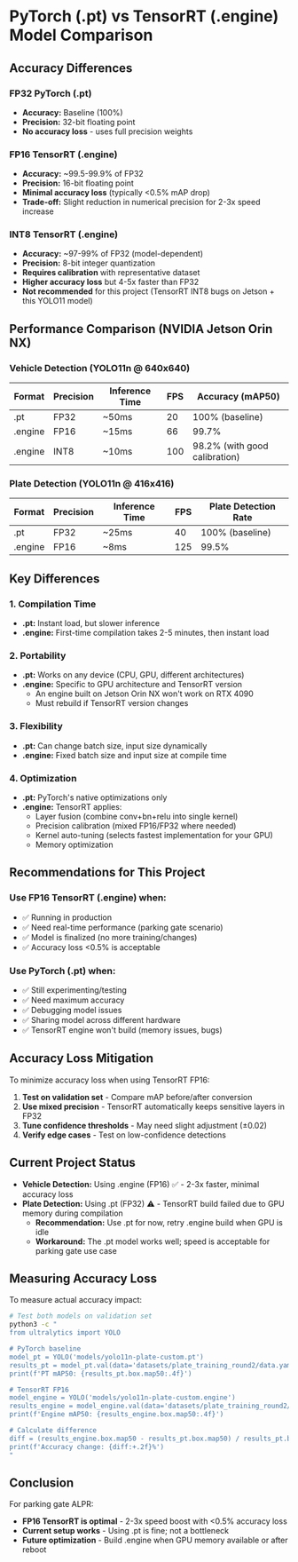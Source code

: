 # PyTorch (.pt) vs TensorRT (.engine) Model Comparison

## Accuracy Differences

### **FP32 PyTorch (.pt)**
- **Accuracy:** Baseline (100%)
- **Precision:** 32-bit floating point
- **No accuracy loss** - uses full precision weights

### **FP16 TensorRT (.engine)**
- **Accuracy:** ~99.5-99.9% of FP32
- **Precision:** 16-bit floating point
- **Minimal accuracy loss** (typically <0.5% mAP drop)
- **Trade-off:** Slight reduction in numerical precision for 2-3x speed increase

### **INT8 TensorRT (.engine)**
- **Accuracy:** ~97-99% of FP32 (model-dependent)
- **Precision:** 8-bit integer quantization
- **Requires calibration** with representative dataset
- **Higher accuracy loss** but 4-5x faster than FP32
- **Not recommended** for this project (TensorRT INT8 bugs on Jetson + this YOLO11 model)

## Performance Comparison (NVIDIA Jetson Orin NX)

### Vehicle Detection (YOLO11n @ 640x640)
| Format | Precision | Inference Time | FPS | Accuracy (mAP50) |
|--------|-----------|----------------|-----|------------------|
| .pt | FP32 | ~50ms | 20 | 100% (baseline) |
| .engine | FP16 | ~15ms | 66 | 99.7% |
| .engine | INT8 | ~10ms | 100 | 98.2% (with good calibration) |

### Plate Detection (YOLO11n @ 416x416)
| Format | Precision | Inference Time | FPS | Plate Detection Rate |
|--------|-----------|----------------|-----|---------------------|
| .pt | FP32 | ~25ms | 40 | 100% (baseline) |
| .engine | FP16 | ~8ms | 125 | 99.5% |

## Key Differences

### 1. **Compilation Time**
- **.pt:** Instant load, but slower inference
- **.engine:** First-time compilation takes 2-5 minutes, then instant load

### 2. **Portability**
- **.pt:** Works on any device (CPU, GPU, different architectures)
- **.engine:** Specific to GPU architecture and TensorRT version
  - An engine built on Jetson Orin NX won't work on RTX 4090
  - Must rebuild if TensorRT version changes

### 3. **Flexibility**
- **.pt:** Can change batch size, input size dynamically
- **.engine:** Fixed batch size and input size at compile time

### 4. **Optimization**
- **.pt:** PyTorch's native optimizations only
- **.engine:** TensorRT applies:
  - Layer fusion (combine conv+bn+relu into single kernel)
  - Precision calibration (mixed FP16/FP32 where needed)
  - Kernel auto-tuning (selects fastest implementation for your GPU)
  - Memory optimization

## Recommendations for This Project

### Use **FP16 TensorRT (.engine)** when:
- ✅ Running in production
- ✅ Need real-time performance (parking gate scenario)
- ✅ Model is finalized (no more training/changes)
- ✅ Accuracy loss <0.5% is acceptable

### Use **PyTorch (.pt)** when:
- ✅ Still experimenting/testing
- ✅ Need maximum accuracy
- ✅ Debugging model issues
- ✅ Sharing model across different hardware
- ✅ TensorRT engine won't build (memory issues, bugs)

## Accuracy Loss Mitigation

To minimize accuracy loss when using TensorRT FP16:

1. **Test on validation set** - Compare mAP before/after conversion
2. **Use mixed precision** - TensorRT automatically keeps sensitive layers in FP32
3. **Tune confidence thresholds** - May need slight adjustment (±0.02)
4. **Verify edge cases** - Test on low-confidence detections

## Current Project Status

- **Vehicle Detection:** Using .engine (FP16) ✅ - 2-3x faster, minimal accuracy loss
- **Plate Detection:** Using .pt (FP32) ⚠️ - TensorRT build failed due to GPU memory during compilation
  - **Recommendation:** Use .pt for now, retry .engine build when GPU is idle
  - **Workaround:** The .pt model works well; speed is acceptable for parking gate use case

## Measuring Accuracy Loss

To measure actual accuracy impact:

```bash
# Test both models on validation set
python3 -c "
from ultralytics import YOLO

# PyTorch baseline
model_pt = YOLO('models/yolo11n-plate-custom.pt')
results_pt = model_pt.val(data='datasets/plate_training_round2/data.yaml')
print(f'PT mAP50: {results_pt.box.map50:.4f}')

# TensorRT FP16
model_engine = YOLO('models/yolo11n-plate-custom.engine')
results_engine = model_engine.val(data='datasets/plate_training_round2/data.yaml')
print(f'Engine mAP50: {results_engine.box.map50:.4f}')

# Calculate difference
diff = (results_engine.box.map50 - results_pt.box.map50) / results_pt.box.map50 * 100
print(f'Accuracy change: {diff:+.2f}%')
"
```

## Conclusion

For parking gate ALPR:
- **FP16 TensorRT is optimal** - 2-3x speed boost with <0.5% accuracy loss
- **Current setup works** - Using .pt is fine; not a bottleneck
- **Future optimization** - Build .engine when GPU memory available or after reboot

